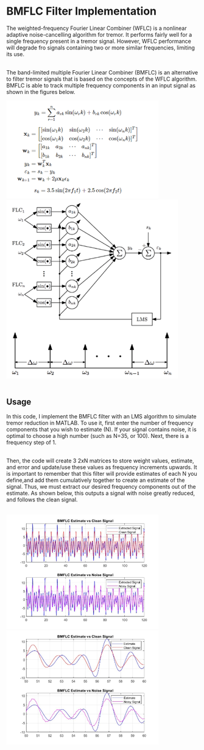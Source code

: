 <h1>BMFLC Filter Implementation</h1>
The weighted-frequency Fourier Linear Combiner (WFLC) is a nonlinear adaptive noise-cancelling algorithm for tremor. It performs fairly well for a single frequency present in a tremor signal. However, WFLC performance will degrade fro signals containing two or more similar frequencies, limiting its use.</br></br>

The band-limited multiple Fourier Linear Combiner (BMFLC) is an alternative to filter tremor signals that is based on the concepts of the WFLC algorithm. BMFLC is able to track multiple frequency components in an input signal as shown in the figures below.

<div>
    <img src='figures/layout.png' width='400px' style="text-align:center" ></img></br>
    <img src='figures/layout2.png' width='450px'></img></br>
</div></br>

<h2>Usage</h2>
In this code, I implement the BMFLC filter with an LMS algorithm to simulate tremor reduction in MATLAB. To use it, first enter the number of frequency components that you wish to estimate (N). If your signal contains noise, it is optimal to choose a high number (such as N=35, or 100). Next, there is a frequency step of 1.
<br/><br/>

Then, the code will create 3 2xN matrices to store weight values, estimate, and error and update/use these values as frequency increments upwards. It is important to remember that this filter will provide estimates of each N you define,and add them cumulatively together to create an estimate of the signal. Thus, we must extract our desired frequency components out of the estimate. As shown below, this outputs a signal with noise greatly reduced, and follows the clean signal.
<br/><br/>

<div>
    <img width="400px" src="/figures/BMFLC.jpg"></img>
    <img width="400px" src="figures/zoom.jpg"></img>
</div>
